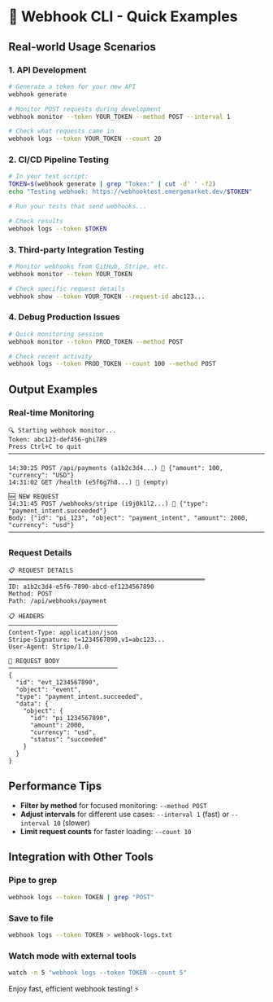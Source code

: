 # 🚀 Webhook CLI - Quick Examples

## Real-world Usage Scenarios

### 1. API Development
```bash
# Generate a token for your new API
webhook generate

# Monitor POST requests during development
webhook monitor --token YOUR_TOKEN --method POST --interval 1

# Check what requests came in
webhook logs --token YOUR_TOKEN --count 20
```

### 2. CI/CD Pipeline Testing
```bash
# In your test script:
TOKEN=$(webhook generate | grep "Token:" | cut -d' ' -f2)
echo "Testing webhook: https://webhooktest.emergemarket.dev/$TOKEN"

# Run your tests that send webhooks...

# Check results
webhook logs --token $TOKEN
```

### 3. Third-party Integration Testing
```bash
# Monitor webhooks from GitHub, Stripe, etc.
webhook monitor --token YOUR_TOKEN

# Check specific request details
webhook show --token YOUR_TOKEN --request-id abc123...
```

### 4. Debug Production Issues
```bash
# Quick monitoring session
webhook monitor --token PROD_TOKEN --method POST

# Check recent activity
webhook logs --token PROD_TOKEN --count 100 --method POST
```

## Output Examples

### Real-time Monitoring
```
🔍 Starting webhook monitor...
Token: abc123-def456-ghi789
Press Ctrl+C to quit
────────────────────────────────────────────────────────────────────────────────

14:30:25 POST /api/payments (a1b2c3d4...) 📄 {"amount": 100, "currency": "USD"}
14:31:02 GET /health (e5f6g7h8...) 📄 (empty)

🆕 NEW REQUEST
14:31:45 POST /webhooks/stripe (i9j0k1l2...) 📄 {"type": "payment_intent.succeeded"}
Body: {"id": "pi_123", "object": "payment_intent", "amount": 2000, "currency": "usd"}
────────────────────────────────────────────────────────────────────────────────
```

### Request Details
```
📋 REQUEST DETAILS
══════════════════════════════════════════════════════
ID: a1b2c3d4-e5f6-7890-abcd-ef1234567890
Method: POST
Path: /api/webhooks/payment

📋 HEADERS
──────────────────────────────
Content-Type: application/json
Stripe-Signature: t=1234567890,v1=abc123...
User-Agent: Stripe/1.0

📄 REQUEST BODY
──────────────────────────────
{
  "id": "evt_1234567890",
  "object": "event",
  "type": "payment_intent.succeeded",
  "data": {
    "object": {
      "id": "pi_1234567890",
      "amount": 2000,
      "currency": "usd",
      "status": "succeeded"
    }
  }
}
```

## Performance Tips

- **Filter by method** for focused monitoring: `--method POST`
- **Adjust intervals** for different use cases: `--interval 1` (fast) or `--interval 10` (slower)
- **Limit request counts** for faster loading: `--count 10`

## Integration with Other Tools

### Pipe to grep
```bash
webhook logs --token TOKEN | grep "POST"
```

### Save to file
```bash
webhook logs --token TOKEN > webhook-logs.txt
```

### Watch mode with external tools
```bash
watch -n 5 "webhook logs --token TOKEN --count 5"
```

Enjoy fast, efficient webhook testing! ⚡
